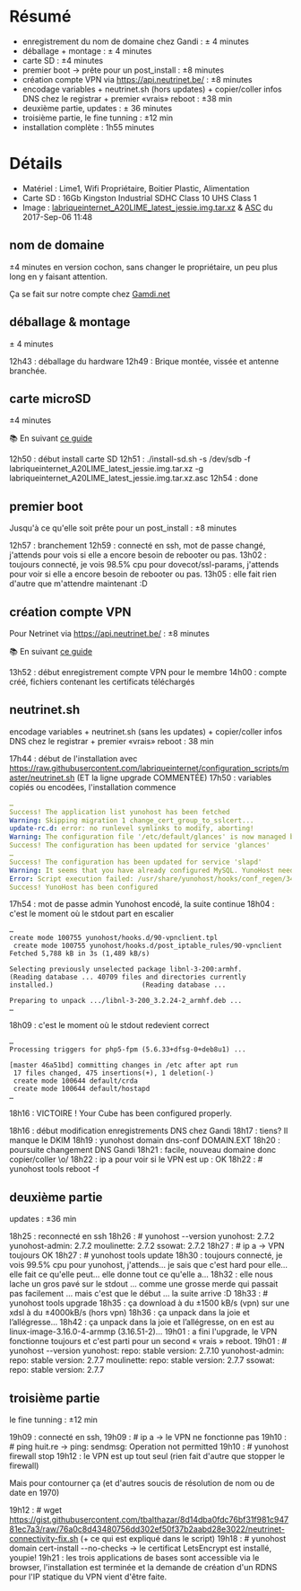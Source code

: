<!-- TITLE: Install d'une LIME1 -->
<!-- SUBTITLE: Exemple d'installation compléte d'une Lime 1-->

# Résumé

* enregistrement du nom de domaine chez Gandi : ± 4 minutes
* déballage + montage : ± 4 minutes
* carte SD : ±4 minutes
* premier boot -> prête pour un post_install : ±8 minutes
* création compte VPN via https://api.neutrinet.be/ : ±8 minutes
* encodage variables + neutrinet.sh (hors updates) + copier/coller infos DNS chez le registrar + premier «vrais» reboot : ±38 min
* deuxième partie, updates : ± 36 minutes
* troisième partie, le fine tunning : ±12 min
* installation complète : 1h55 minutes

# Détails

* Matériel : Lime1, Wifi Propriétaire, Boitier Plastic, Alimentation
* Carte SD : 16Gb Kingston Industrial SDHC Class 10 UHS Class 1
* Image : [labriqueinternet_A20LIME_latest_jessie.img.tar.xz](https://repo.labriqueinter.net/images/labriqueinternet_A20LIME_2017-09-06_jessie.img.tar.xz) & [ASC](https://repo.labriqueinter.net/images/labriqueinternet_A20LIME_2017-09-06_jessie.img.tar.xz.asc) du 2017-Sep-06 11:48


## nom de domaine
±4 minutes en version cochon, sans changer le propriétaire, un peu plus long en y faisant attention.

Ça se fait sur notre compte chez [Gamdi.net](http://gandi.net/)

## déballage & montage 
± 4 minutes

12h43 : déballage du hardware
12h49 : Brique montée, vissée et antenne branchée.

## carte microSD 
±4 minutes

:books: En suivant [ce guide](https://wiki.neutrinet.be/cube/install)

12h50 : début install carte SD
12h51 : ./install-sd.sh -s /dev/sdb -f labriqueinternet_A20LIME_latest_jessie.img.tar.xz -g labriqueinternet_A20LIME_latest_jessie.img.tar.xz.asc
12h54 : done

## premier boot 
Jusqu'à ce qu'elle soit prête pour un post_install : ±8 minutes

12h57 : branchement
12h59 : connecté en ssh, mot de passe changé, j'attends pour vois si elle a encore besoin de rebooter ou pas.
13h02 : toujours connecté, je vois 98.5% cpu pour dovecot/ssl-params, j'attends pour voir si elle a encore besoin de rebooter ou pas.
13h05 : elle fait rien d'autre que m'attendre maintenant :D

## création compte VPN 
Pour Netrinet via https://api.neutrinet.be/ : ±8 minutes

:books: En suivant [ce guide](https://wiki.neutrinet.be/vpn/commander)

13h52 : début enregistrement compte VPN pour le membre
14h00 : compte créé, fichiers contenant les certificats téléchargés

## neutrinet.sh
encodage variables + neutrinet.sh (sans les updates) + copier/coller infos DNS chez le registrar + premier «vrais» reboot : 38 min

17h44 : début de l'installation avec https://raw.githubusercontent.com/labriqueinternet/configuration_scripts/master/neutrinet.sh (ET la ligne upgrade COMMENTÉE)
17h50 : variables copiés ou encodées, l'installation commence

```yaml
…
Success! The application list yunohost has been fetched
Warning: Skipping migration 1 change_cert_group_to_sslcert...
update-rc.d: error: no runlevel symlinks to modify, aborting!
Warning: The configuration file '/etc/default/glances' is now managed by the service glances.
Success! The configuration has been updated for service 'glances'
…
Success! The configuration has been updated for service 'slapd'
Warning: It seems that you have already configured MySQL. YunoHost needs to have a root access to MySQL to runs its applications, and is going to reset the MySQL root password. You can find this new password in /etc/yunohost/mysql.
Error: Script execution failed: /usr/share/yunohost/hooks/conf_regen/34-mysql
Success! YunoHost has been configured
```

17h54 : mot de passe admin Yunohost encodé, la suite continue
18h04 : c'est le moment où le stdout part en escalier 


```text
…
create mode 100755 yunohost/hooks.d/90-vpnclient.tpl
 create mode 100755 yunohost/hooks.d/post_iptable_rules/90-vpnclient
Fetched 5,788 kB in 3s (1,489 kB/s)
																	 Selecting previously unselected package libnl-3-200:armhf.
(Reading database ... 40709 files and directories currently installed.)                      (Reading database ... 
																																			 Preparing to unpack .../libnl-3-200_3.2.24-2_armhf.deb ...
…

```

18h09 : c'est le moment où le stdout redevient correct


```text
…
Processing triggers for php5-fpm (5.6.33+dfsg-0+deb8u1) ...
																																			[master 46a51bd] committing changes in /etc after apt run
 17 files changed, 475 insertions(+), 1 deletion(-)
 create mode 100644 default/crda
 create mode 100644 default/hostapd
…
```

18h16 : VICTOIRE ! Your Cube has been configured properly.

18h16 : début modification enregistrements DNS chez Gandi 
18h17 : tiens? Il manque le DKIM
18h19 : yunohost domain dns-conf DOMAIN.EXT
18h20 : poursuite changement DNS Gandi
18h21 : facile, nouveau domaine donc copier/coller \o/
18h22 : ip a pour voir si le VPN est up : OK 
18h22 : # yunohost tools reboot -f 

## deuxième partie
updates : ±36 min

18h25 : reconnecté en ssh
18h26 : # yunohost --version
yunohost: 2.7.2
yunohost-admin: 2.7.2
moulinette: 2.7.2
ssowat: 2.7.2
18h27 : # ip a -> VPN toujours OK
18h27 : # yunohost tools update
18h30 : toujours connecté, je vois 99.5% cpu pour yunohost, j'attends… je sais que c'est hard pour elle… elle fait ce qu'elle peut… elle donne tout ce qu'elle a… 
18h32 : elle nous lache un gros pavé sur le stdout ... comme une grosse merde qui passait pas facilement ... mais c'est que le début … la suite arrive :D
18h33 : # yunohost tools upgrade
18h35 : ça download à du ±1500 kB/s (vpn) sur une xdsl à du ±4000kB/s (hors vpn)
18h36 : ça unpack dans la joie et l’allégresse…
18h42 : ça unpack dans la joie et l’allégresse, on en est au linux-image-3.16.0-4-armmp (3.16.51-2)…
19h01 : a fini l'upgrade, le VPN fonctionne toujours et c'est parti pour un second « vrais » reboot.
19h01 : # yunohost --version
yunohost: 
  repo: stable
  version: 2.7.10
yunohost-admin: 
  repo: stable
  version: 2.7.7
moulinette: 
  repo: stable
  version: 2.7.7
ssowat: 
  repo: stable
  version: 2.7.7

## troisième partie
le fine tunning : ±12 min
    
19h09 : connecté en ssh, 
19h09 : # ip a -> le VPN ne fonctionne pas
19h10 : # ping huit.re -> ping: sendmsg: Operation not permitted
19h10 : # yunohost firewall stop
19h12 : le VPN est up tout seul (rien fait d'autre que stopper le firewall)

Mais pour contourner ça (et d'autres soucis de résolution de nom ou de date en 1970)

19h12 : # wget https://gist.githubusercontent.com/tbalthazar/8d14dba0fdc76bf31f981c94781ec7a3/raw/76a0c8d43480756dd302ef50f37b2aabd28e3022/neutrinet-connectivity-fix.sh (+ ce qui est expliqué dans le script)
19h18 : # yunohost domain cert-install --no-checks -> le certificat LetsEncrypt est installé, youpie!
19h21 : les trois applications de bases sont accessible via le browser, l'installation est terminée et la demande de création d'un RDNS pour l'IP statique du VPN vient d'être faite.




